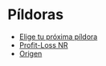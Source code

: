 # Píldoras

* [Elige tu próxima píldora](#/s/)
* [Profit-Loss NR](#/s/ganancia-no-realizada-vs-realizada-trading.md#profit-loss)
* [Origen](#/s/origen.md)
